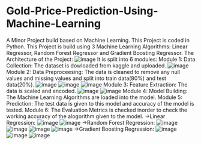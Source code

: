 # Gold-Price-Prediction-Using-Machine-Learning
A Minor Project build based on Machine Learning.
This Project is coded in Python.
This Project is build using 3 Machine Learning Algorithms: Linear Regressor, Random Forest Regressor and Gradient Boosting Regressor.
The Architecture of the Project:
![image](https://github.com/NehaSree19/Gold-Price-Prediction-Using-Machine-Learning/assets/92450770/29626c19-75d8-4446-84fa-2d2436f318df)
It is split into 6 modules:
Module 1: Data Collection: The dataset is dowloaded from kaggle and uploaded.
![image](https://github.com/NehaSree19/Gold-Price-Prediction-Using-Machine-Learning/assets/92450770/3d9e0730-4669-4c1e-8560-230151d073f0)
Module 2: Data Preproceesing: The data is cleaned to remove any null values and missing values and split into train data(80%) and test data(20%).
![image](https://github.com/NehaSree19/Gold-Price-Prediction-Using-Machine-Learning/assets/92450770/5bbaf54f-ce0d-4dac-af92-dc04c4903a54)
![image](https://github.com/NehaSree19/Gold-Price-Prediction-Using-Machine-Learning/assets/92450770/a2b4ba2a-7a7a-4240-9cf8-9d240e25029b)
![image](https://github.com/NehaSree19/Gold-Price-Prediction-Using-Machine-Learning/assets/92450770/50494eff-59cc-45ea-9877-4be24f94af44)
Module 3: Feature Extraction: The data is scaled and encoded.
![image](https://github.com/NehaSree19/Gold-Price-Prediction-Using-Machine-Learning/assets/92450770/618d355b-6284-4ae2-8ee1-cf2b8af3ef9b)
![image](https://github.com/NehaSree19/Gold-Price-Prediction-Using-Machine-Learning/assets/92450770/42e93555-3fc9-4519-a650-20a5021dba75)
Module 4: Model Building: The Machine Learning Algorithms are loaded into the model.
Module 5: Prediction: The test data is given to this model and accuracy of the model is tested.
Module 6: The Evaluation Metrics is checked inorder to check the working accuracy of the alogorithm given to the model.
          ->Linear Regression:
             ![image](https://github.com/NehaSree19/Gold-Price-Prediction-Using-Machine-Learning/assets/92450770/5691f70b-14b6-4e0c-b12c-11a65973c974)
             ![image](https://github.com/NehaSree19/Gold-Price-Prediction-Using-Machine-Learning/assets/92450770/c426d843-1215-46ba-8950-ef80c4d0f059)
          ->Random Forest Regression:
             ![image](https://github.com/NehaSree19/Gold-Price-Prediction-Using-Machine-Learning/assets/92450770/81bb90ac-168b-44d3-832c-6ee529f4ccb0)
             ![image](https://github.com/NehaSree19/Gold-Price-Prediction-Using-Machine-Learning/assets/92450770/9e63620e-5dac-4b32-b6ac-d5c8667dc128)
             ![image](https://github.com/NehaSree19/Gold-Price-Prediction-Using-Machine-Learning/assets/92450770/fa901e6f-0b10-4a91-9b6c-d702beb02ed1)
             ![image](https://github.com/NehaSree19/Gold-Price-Prediction-Using-Machine-Learning/assets/92450770/a0646c51-5ef1-4d38-9a61-bc139d880f40)
          ->Gradient Boosting Regression:
             ![image](https://github.com/NehaSree19/Gold-Price-Prediction-Using-Machine-Learning/assets/92450770/6068cbb2-3954-405a-a0ef-ca81a3b5c21b)
             ![image](https://github.com/NehaSree19/Gold-Price-Prediction-Using-Machine-Learning/assets/92450770/7a06fdac-9369-4367-ac46-495db67a2135)
             ![image](https://github.com/NehaSree19/Gold-Price-Prediction-Using-Machine-Learning/assets/92450770/e5aa19bb-c36d-4ea3-92f3-71b3c5762ceb)

